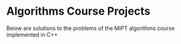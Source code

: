 # Algorithms Course Projects
Below are solutions to the problems of the MIPT algorithms course implemented in C++
